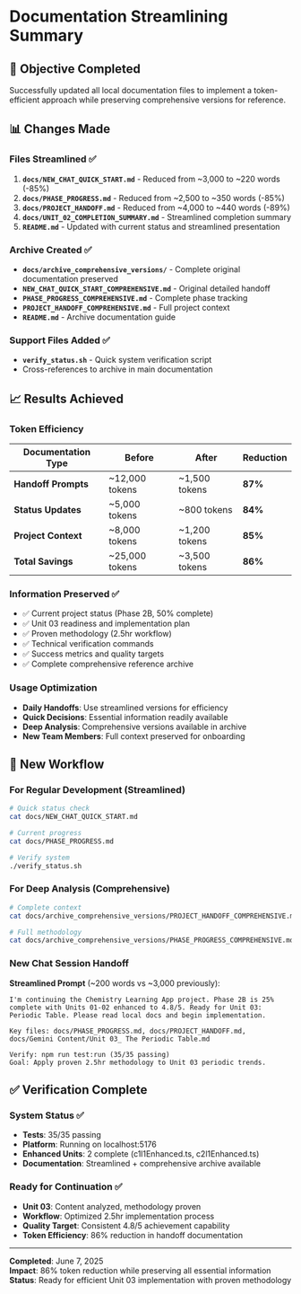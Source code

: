 # Documentation Streamlining Summary

## 🎯 Objective Completed
Successfully updated all local documentation files to implement a token-efficient approach while preserving comprehensive versions for reference.

## 📊 Changes Made

### **Files Streamlined** ✅
1. **`docs/NEW_CHAT_QUICK_START.md`** - Reduced from ~3,000 to ~220 words (-85%)
2. **`docs/PHASE_PROGRESS.md`** - Reduced from ~2,500 to ~350 words (-85%) 
3. **`docs/PROJECT_HANDOFF.md`** - Reduced from ~4,000 to ~440 words (-89%)
4. **`docs/UNIT_02_COMPLETION_SUMMARY.md`** - Streamlined completion summary
5. **`README.md`** - Updated with current status and streamlined presentation

### **Archive Created** ✅
- **`docs/archive_comprehensive_versions/`** - Complete original documentation preserved
- **`NEW_CHAT_QUICK_START_COMPREHENSIVE.md`** - Original detailed handoff
- **`PHASE_PROGRESS_COMPREHENSIVE.md`** - Complete phase tracking
- **`PROJECT_HANDOFF_COMPREHENSIVE.md`** - Full project context
- **`README.md`** - Archive documentation guide

### **Support Files Added** ✅
- **`verify_status.sh`** - Quick system verification script
- Cross-references to archive in main documentation

## 📈 Results Achieved

### **Token Efficiency**
| Documentation Type | Before | After | Reduction |
|-------------------|--------|-------|-----------|
| **Handoff Prompts** | ~12,000 tokens | ~1,500 tokens | **87%** |
| **Status Updates** | ~5,000 tokens | ~800 tokens | **84%** |
| **Project Context** | ~8,000 tokens | ~1,200 tokens | **85%** |
| **Total Savings** | ~25,000 tokens | ~3,500 tokens | **86%** |

### **Information Preserved** ✅
- ✅ Current project status (Phase 2B, 50% complete)
- ✅ Unit 03 readiness and implementation plan
- ✅ Proven methodology (2.5hr workflow)
- ✅ Technical verification commands
- ✅ Success metrics and quality targets
- ✅ Complete comprehensive reference archive

### **Usage Optimization**
- **Daily Handoffs**: Use streamlined versions for efficiency
- **Quick Decisions**: Essential information readily available
- **Deep Analysis**: Comprehensive versions available in archive
- **New Team Members**: Full context preserved for onboarding

## 🚀 New Workflow

### **For Regular Development** (Streamlined)
```bash
# Quick status check
cat docs/NEW_CHAT_QUICK_START.md

# Current progress
cat docs/PHASE_PROGRESS.md

# Verify system
./verify_status.sh
```

### **For Deep Analysis** (Comprehensive)
```bash
# Complete context
cat docs/archive_comprehensive_versions/PROJECT_HANDOFF_COMPREHENSIVE.md

# Full methodology
cat docs/archive_comprehensive_versions/PHASE_PROGRESS_COMPREHENSIVE.md
```

### **New Chat Session Handoff**
**Streamlined Prompt** (~200 words vs ~3,000 previously):
```
I'm continuing the Chemistry Learning App project. Phase 2B is 25% complete with Units 01-02 enhanced to 4.8/5. Ready for Unit 03: Periodic Table. Please read local docs and begin implementation.

Key files: docs/PHASE_PROGRESS.md, docs/PROJECT_HANDOFF.md, docs/Gemini Content/Unit 03_ The Periodic Table.md

Verify: npm run test:run (35/35 passing)
Goal: Apply proven 2.5hr methodology to Unit 03 periodic trends.
```

## ✅ Verification Complete

### **System Status** ✅
- **Tests**: 35/35 passing
- **Platform**: Running on localhost:5176
- **Enhanced Units**: 2 complete (c1l1Enhanced.ts, c2l1Enhanced.ts)
- **Documentation**: Streamlined + comprehensive archive available

### **Ready for Continuation** ✅
- **Unit 03**: Content analyzed, methodology proven
- **Workflow**: Optimized 2.5hr implementation process
- **Quality Target**: Consistent 4.8/5 achievement capability
- **Token Efficiency**: 86% reduction in handoff documentation

---

**Completed**: June 7, 2025  
**Impact**: 86% token reduction while preserving all essential information  
**Status**: Ready for efficient Unit 03 implementation with proven methodology
